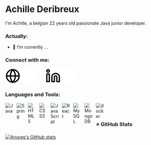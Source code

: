 # Achille Deribreux
I'm Achille, a belgian 22 years old passionate Java junior developer.

### Actually:
- 🔭 I’m currently ... 


### Connect with me:

[![img_contact](./img/globe-light.svg)](http://achille-deribreux.be/#gh-light-mode-only)
[![img_contact](./img/globe-dark.svg)](http://achille-deribreux.be/#gh-dark-mode-only)
&nbsp;&nbsp;
&nbsp;&nbsp;
[![img_contact](./img/linkedin-light.svg)](https://www.linkedin.com/in/achille-deribreux/#gh-light-mode-only)
[![img_contact](./img/linkedin-dark.svg)](https://www.linkedin.com/in/achille-deribreux/#gh-dark-mode-only)

### Languages and Tools:
<img align="left" alt="Java" width="26px" src="https://cdn.jsdelivr.net/gh/devicons/devicon/icons/java/java-original.svg" style="padding-right:10px;" />
<img align="left" alt="Spring" width="26px" src="https://cdn.jsdelivr.net/gh/devicons/devicon/icons/spring/spring-original.svg" style="padding-right:10px;" />
<img align="left" alt="HTML5" width="26px" src="https://cdn.jsdelivr.net/gh/devicons/devicon/icons/html5/html5-original.svg" style="padding-right:10px;" />
<img align="left" alt="CSS3" width="26px" src="https://cdn.jsdelivr.net/gh/devicons/devicon/icons/css3/css3-original.svg" style="padding-right:10px;" />
<img align="left" alt="JavaScript" width="26px" src="https://cdn.jsdelivr.net/gh/devicons/devicon/icons/javascript/javascript-original.svg" style="padding-right:10px;" />
<img align="left" alt="React" width="26px" src="https://cdn.jsdelivr.net/gh/devicons/devicon/icons/react/react-original.svg" style="padding-right:10px;" />
<img align="left" alt="MySQL" width="26px" src="https://cdn.jsdelivr.net/gh/devicons/devicon/icons/mysql/mysql-original.svg" style="padding-right:10px;" />
<img align="left" alt="MongoDB" width="26px" src="https://cdn.jsdelivr.net/gh/devicons/devicon/icons/mongodb/mongodb-original.svg" style="padding-right:10px;" />
<img align="left" alt="docker" width="26px" src="https://cdn.jsdelivr.net/gh/devicons/devicon/icons/docker/docker-original.svg" style="padding-right:10px;" />
<br />
<br />


### ⭐ GitHub Stats

[![Anurag's GitHub stats](https://github-readme-stats.vercel.app/api?username=Achille-Deribreux&show_icons=true&hide_border=false&title_color=3B1F94f&icon_color=FFE500&bg_color=09131B&text_color=ffffff&border_color=0c1a25)](https://github.com/anuraghazra/github-readme-stats)
